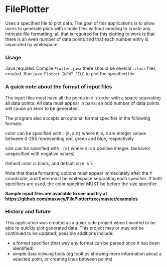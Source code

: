 # FilePlotter
Uses a specified file to plot data. The goal of this applications is to allow users to generate plots with simple files without needing to 
create any intricate file formatting; all that is required for this plotting to work is that there is an even number of data points and
that each number entry is separated by whitespace.

### Usage

Java required. Compile `Plotter.java` there should be several `.class` files created. Run `java Plotter INPUT_FILE` to plot the specified file.

### A quick note about the format of input files

The input files must have all the points in `X Y` order with a space separating all data points.
All data must appear in pairs; an odd number of data points will cause an error to be generated.

The program also accepts an optional format specifier in the following formats:

color can be specified with : `{R,G,B}`
where `R`, `G`, `B` are integer values between 0-255 representing red, green and blue, respectively

size can be specified with : `[S]`
where `S` is a positive integer. (behavior unspecified with negative values)

Default color is black, and default size is 7.

Note that these formatting options must appear immediately after the Y coordinate, and there must be
whitespace separating each specifier. If both specifiers are used, the color specifier MUST be before the size specifier.

**Sample input files are available to see and try at https://github.com/maxwey/FilePlotter/tree/master/examples**



### History and future

This application was created as a quick side project when I wanted to be able to quickly plot generated data. 
This project may or may not be continued to be updated; possible additions include: 
- a format specifier (that way any format can be parsed once it has been identified)
- simple data viewing tools (eg tooltips showing more information about a selected point, or creating lines between points)
